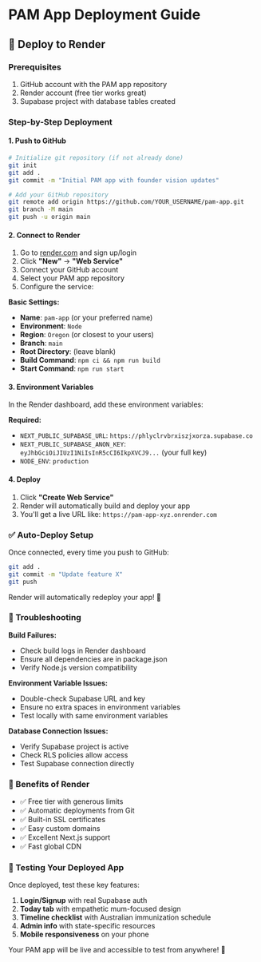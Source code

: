 # PAM App Deployment Guide

## 🚀 Deploy to Render

### Prerequisites
1. GitHub account with the PAM app repository
2. Render account (free tier works great)
3. Supabase project with database tables created

### Step-by-Step Deployment

#### 1. Push to GitHub
```bash
# Initialize git repository (if not already done)
git init
git add .
git commit -m "Initial PAM app with founder vision updates"

# Add your GitHub repository
git remote add origin https://github.com/YOUR_USERNAME/pam-app.git
git branch -M main
git push -u origin main
```

#### 2. Connect to Render
1. Go to [render.com](https://render.com) and sign up/login
2. Click **"New"** → **"Web Service"**
3. Connect your GitHub account
4. Select your PAM app repository
5. Configure the service:

**Basic Settings:**
- **Name**: `pam-app` (or your preferred name)
- **Environment**: `Node`
- **Region**: `Oregon` (or closest to your users)
- **Branch**: `main`
- **Root Directory**: (leave blank)
- **Build Command**: `npm ci && npm run build`
- **Start Command**: `npm run start`

#### 3. Environment Variables
In the Render dashboard, add these environment variables:

**Required:**
- `NEXT_PUBLIC_SUPABASE_URL`: `https://phlyclrvbrxiszjxorza.supabase.co`
- `NEXT_PUBLIC_SUPABASE_ANON_KEY`: `eyJhbGciOiJIUzI1NiIsInR5cCI6IkpXVCJ9...` (your full key)
- `NODE_ENV`: `production`

#### 4. Deploy
1. Click **"Create Web Service"**
2. Render will automatically build and deploy your app
3. You'll get a live URL like: `https://pam-app-xyz.onrender.com`

### ✅ Auto-Deploy Setup
Once connected, every time you push to GitHub:
```bash
git add .
git commit -m "Update feature X"
git push
```
Render will automatically redeploy your app! 🎉

### 🔧 Troubleshooting

**Build Failures:**
- Check build logs in Render dashboard
- Ensure all dependencies are in package.json
- Verify Node.js version compatibility

**Environment Variable Issues:**
- Double-check Supabase URL and key
- Ensure no extra spaces in environment variables
- Test locally with same environment variables

**Database Connection Issues:**
- Verify Supabase project is active
- Check RLS policies allow access
- Test Supabase connection directly

### 🌟 Benefits of Render
- ✅ Free tier with generous limits
- ✅ Automatic deployments from Git
- ✅ Built-in SSL certificates
- ✅ Easy custom domains
- ✅ Excellent Next.js support
- ✅ Fast global CDN

### 📱 Testing Your Deployed App
Once deployed, test these key features:
1. **Login/Signup** with real Supabase auth
2. **Today tab** with empathetic mum-focused design
3. **Timeline checklist** with Australian immunization schedule
4. **Admin info** with state-specific resources
5. **Mobile responsiveness** on your phone

Your PAM app will be live and accessible to test from anywhere! 🚀